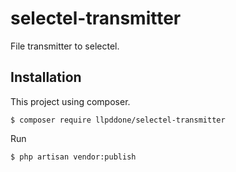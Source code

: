 # selectel-transmitter
File transmitter to selectel.

## Installation
This project using composer.
```
$ composer require llpddone/selectel-transmitter
```

Run
```
$ php artisan vendor:publish
```
